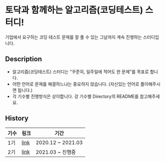 # 토닥과 함께하는 알고리즘(코딩테스트) 스터디!

기업에서 요구하는 코딩 테스트 문제를
잘 풀 수 있는 그날까지 계속 진행하는 스터디입니다.

## Description

- 알고리즘(코딩테스트) 스터디는 "꾸준히, 일주일에 적어도 한 문제"를 목표로 합니다.
- 어떤 언어로 문제를 해결하느냐는 중요하지 않습니다. (자신있는 언어로 풀이해주시면 됩니다.)
- 각 기수별 진행방식은 상이합니다. 강 기수별 Directory의 README를 참고해주세요.

## History

| 기수 | 링크          | 기간              |
| ---- | ------------- | ----------------- |
| 1기  | [link](./1기) | 2020.12 ~ 2021.03 |
| 2기  | [link](./2기) | 2021.03 ~ 진행중  |
